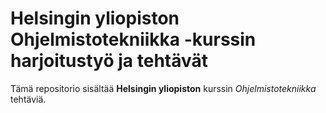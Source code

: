 # Helsingin yliopiston Ohjelmistotekniikka -kurssin harjoitustyö ja tehtävät

Tämä repositorio sisältää **Helsingin yliopiston** kurssin _Ohjelmistotekniikka_ tehtäviä.


